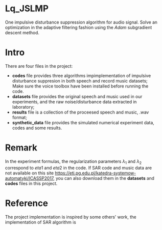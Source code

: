 # Lq_JSLMP
One impulsive disturbance suppression algorithm for audio signal. 
Solve an optimization in the adaptive filtering fashion using the *Adam* subgradient descent method.


#  Intro
 There are four files in the project:
 * **codes** file  provides three algorithms impimplementation of impulsive disturbance suppresion in both speech and record music datasets; Make sure the voice toolbox have been installed before running the code.
 * **datasets** file provides the original speech and music used in our experiments, and the raw noise/disturbance data extracted in laboratory; 
 * **results** file is a collection of the proceesed speech and music, .wav format;
 * **synthetic_data** file provides the simulated numerical experiment data, codes and some results. 
 
 # Remark
In the experiment formulas, the regularization parameters $\lambda_1$ and $\lambda_2$ correspond to $eta1$ and $eta2$ in the code. If SAR code and music data are not available on this site https://eti.pg.edu.pl/katedra-systemow-automatyki/ICASSP2017, you can also download them in the  **datasets** and **codes** files in this project.
  
# Reference
The project implementation is inspired by some others' work, the implementation of  SAR algorithm is 
